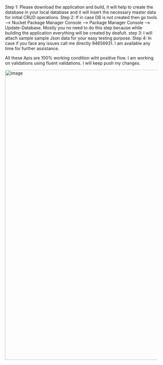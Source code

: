 Step 1: Please download the application and build, it will help to create the database in your local database and it will insert the necessary master data for initial CRUD operations.
Step 2: If in case DB is not created then go tools --> Nucket Package Manager Console --> Package Manager Console --> Update-Database. Mostly you no need to do this step because while building the application everything will be created by deafult.
step 3: I will attach sample sample Json data for your easy testing purpose. 
Step 4: In case if you face any issues call me directly 94656931. I am available any time for further assistance.

All these Apis are 100% working condition wiht positive flow. I am working on validations using fluent validations. I will keep push my changes.

<img width="952" alt="image" src="https://github.com/user-attachments/assets/8db400ba-4bde-49fa-870f-90e73fb41768">
